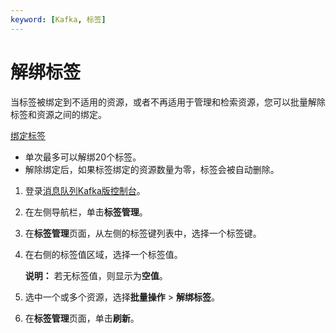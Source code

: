 ```yaml
---
keyword: [Kafka, 标签]
---
```


# 解绑标签

当标签被绑定到不适用的资源，或者不再适用于管理和检索资源，您可以批量解除标签和资源之间的绑定。

[绑定标签](/cn.zh-CN/用户指南/标签/绑定标签.md)

-   单次最多可以解绑20个标签。
-   解除绑定后，如果标签绑定的资源数量为零，标签会被自动删除。

1.  登录[消息队列Kafka版控制台](https://kafka.console.aliyun.com/?spm=a2c4g.11186623.2.10.22f150ddqNXasY)。

2.  在左侧导航栏，单击**标签管理**。

3.  在**标签管理**页面，从左侧的标签键列表中，选择一个标签键。

4.  在右侧的标签值区域，选择一个标签值。

    **说明：** 若无标签值，则显示为**空值**。

5.  选中一个或多个资源，选择**批量操作** \> **解绑标签**。

6.  在**标签管理**页面，单击**刷新**。


